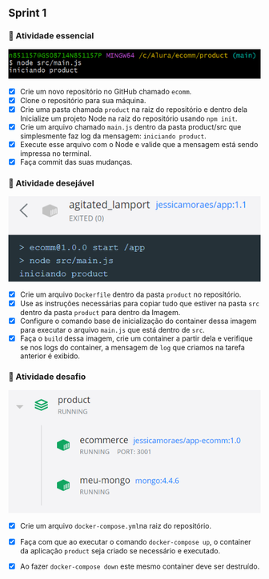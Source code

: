  ## Sprint 1
 ### 🌱 Atividade essencial
 
 <div align="center">
 <img src="img/entrega_essencial.PNG">
 </div>
 
 - [x] Crie um novo repositório no GitHub chamado `ecomm`.
 - [x] Clone o repositório para sua máquina.
 - [x] Crie uma pasta chamada `product` na raiz do repositório e dentro dela Inicialize um projeto Node na raiz do repositório usando `npm init`.
 - [x] Crie um arquivo chamado `main.js` dentro da pasta product/src que simplesmente faz log da mensagem: `iniciando product`.
 - [x] Execute esse arquivo com o Node e valide que a mensagem está sendo impressa no terminal.
 - [x] Faça commit das suas mudanças.

### 🍃 Atividade desejável

<div align="center">
<img src="img/entrega_desejavel.PNG">
</div>

- [x] Crie um arquivo `Dockerfile` dentro da pasta `product` no repositório.
- [x] Use as instruções necessárias para copiar tudo que estiver na pasta `src` dentro da pasta `product` para dentro da Imagem.
- [x] Configure o comando base de inicialização do container dessa imagem para executar o arquivo `main.js` que está dentro de `src`.
- [x] Faça o `build` dessa imagem, crie um container a partir dela e verifique se nos logs do container, a mensagem de `log` que criamos na tarefa anterior é exibido.

### 🌳 Atividade desafio

<div align="center">
<img src="img/entrega_desafio.PNG">
</div>

- [x] Crie um arquivo `docker-compose.yml`na raiz do repositório.
- [x] Faça com que ao executar o comando `docker-compose up`, o container da aplicação `product` seja criado se necessário e executado.
- [x] Ao fazer `docker-compose down` este mesmo container deve ser destruído.

 
 

